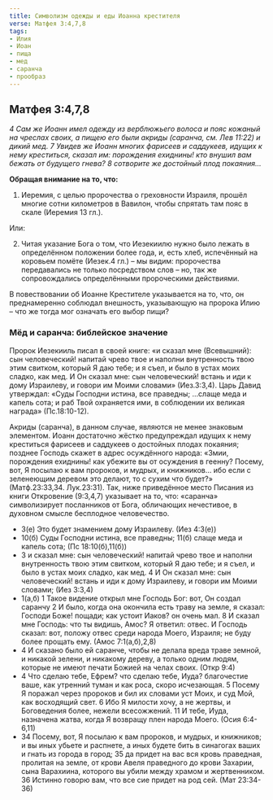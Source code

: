```yaml
---
title: Символизм одежды и еды Иоанна крестителя
verse: Матфея 3:4,7,8
tags: 
- Илия
- Иоан
- пища
- мед
- саранча
- прообраз
---
```

## Матфея 3:4,7,8

*4 Сам же Иоанн имел одежду из верблюжьего волоса и пояс кожаный на чреслах своих, а пищею его были акриды (саранча, см. Лев 11:22) и дикий мед. 7 Увидев же Иоанн многих фарисеев и саддукеев, идущих к нему креститься, сказал им: порождения ехиднины! кто внушил вам бежать от будущего гнева? 8 сотворите же достойный плод покаяния…*

__Обращая внимание на то, что:__

1) Иеремия, с целью пророчества о греховности Израиля, прошёл многие сотни километров в Вавилон, чтобы спрятать там пояс в скале (Иеремия 13 гл.). 

Или:

2) Читая указание Бога о том, что Иезекиилю нужно было лежать в определённом положении более года, и, есть хлеб, испечённый на коровьем помёте (Иезек.4 гл.) – мы видим: пророчества передавались не только посредством слов – но, так же сопровождались определёнными пророческими действиями.  

В повествовании об Иоанне Крестителе указывается на то, что, он преднамеренно соблюдал внешность, указывающую на пророка Илию – что же тогда мог означать его выбор пищи?

### Мёд и саранча: библейское значение

Пророк Иезекииль писал в своей книге: «и сказал мне (Всевышний): сын человеческий! напитай чрево твое и наполни внутренность твою этим свитком, который Я даю тебе; и я съел, и было в устах моих сладко, как мед.  И Он сказал мне: сын человеческий! встань и иди к дому Израилеву, и говори им Моими словами» (Иез.3:3,4). Царь Давид утверждал: «Суды Господни истина, все праведны;  …слаще меда и капель сота;  и раб Твой охраняется ими, в соблюдении их великая награда» (Пс.18:10-12). 

Акриды (саранча), в данном случае, являются не менее знаковым элементом.  Иоанн достаточно жёстко предупреждал идущих к нему креститься фарисеев и саддукеев о достойных плодах покаяния; позднее Господь скажет в адрес осуждённого народа: «Змии, порождения ехиднины! как убежите вы от осуждения в геенну?  Посему, вот, Я посылаю к вам пророков, и мудрых, и книжников… ибо если с зеленеющим деревом это делают, то с сухим что будет?» (Матф.23:33,34. Лук.23:31). Так, ниже приведённое место Писания из книги Откровение (9:3,4,7) указывает на то, что: «саранча» символизирует посланников от Бога, обличающих нечестивое, в духовном смысле бесплодное человечество. 

- 3(е) Это будет знамением дому Израилеву. (Иез 4:3(е))
- 10(б) Суды Господни истина, все праведны; 11(б) слаще меда и капель сота; (Пс 18:10(б),11(б))
- 3 и сказал мне: сын человеческий! напитай чрево твое и наполни внутренность твою этим свитком, который Я даю тебе; и я съел, и было в устах моих сладко, как мед. 4 И Он сказал мне: сын человеческий! встань и иди к дому Израилеву, и говори им Моими словами; (Иез 3:3,4)
- 1(а,б) 1 Такое видение открыл мне Господь Бог: вот, Он создал саранчу 2 И было, когда она окончила есть траву на земле, я сказал: Господи Боже! пощади; как устоит Иаков? он очень мал. 8 И сказал мне Господь: что ты видишь, Амос? Я ответил: отвес. И Господь сказал: вот, положу отвес среди народа Моего, Израиля; не буду более прощать ему. (Амос 7:1(а,б),2,8)
- 4 И сказано было ей саранче, чтобы не делала вреда траве земной, и никакой зелени, и никакому дереву, а только одним людям, которые не имеют печати Божией на челах своих. (Откр 9:4)
- 4 Что сделаю тебе, Ефрем? что сделаю тебе, Иуда? благочестие ваше, как утренний туман и как роса, скоро исчезающая. 5 Посему Я поражал через пророков и бил их словами уст Моих, и суд Мой, как восходящий свет. 6 Ибо Я милости хочу, а не жертвы, и Боговедения более, нежели всесожжений. 11 И тебе, Иуда, назначена жатва, когда Я возвращу плен народа Моего. (Осия 6:4-6,11)
- 34 Посему, вот, Я посылаю к вам пророков, и мудрых, и книжников; и вы иных убьете и распнете, а иных будете бить в синагогах ваших и гнать из города в город; 35 да придет на вас вся кровь праведная, пролитая на земле, от крови Авеля праведного до крови Захарии, сына Варахиина, которого вы убили между храмом и жертвенником. 36 Истинно говорю вам, что все сие придет на род сей. (Мат 23:34-36)